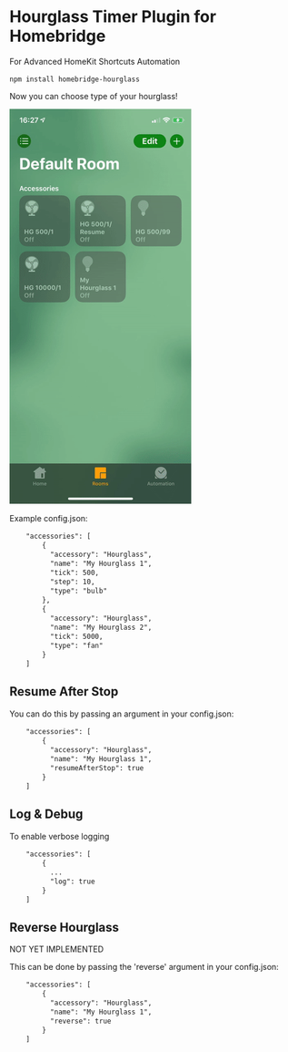 
# Hourglass Timer Plugin for Homebridge

For Advanced HomeKit Shortcuts Automation

```
npm install homebridge-hourglass
```

Now you can choose type of your hourglass!

<img src="https://raw.githubusercontent.com/NikolayBorisov/homebridge-hourglass/master/demo.gif">

Example config.json:

```
    "accessories": [
        {
          "accessory": "Hourglass",
          "name": "My Hourglass 1",
          "tick": 500,
          "step": 10,
          "type": "bulb"
        },
        {
          "accessory": "Hourglass",
          "name": "My Hourglass 2",
          "tick": 5000,
          "type": "fan"
        }
    ]

```


## Resume After Stop

You can do this by passing an argument in your config.json:

```
    "accessories": [
        {
          "accessory": "Hourglass",
          "name": "My Hourglass 1",
          "resumeAfterStop": true
        }
    ]

```

## Log & Debug

To enable verbose logging

```
    "accessories": [
        {
          ...
          "log": true
        }
    ]

```

## Reverse Hourglass

NOT YET IMPLEMENTED

This can be done by passing the 'reverse' argument in your config.json:

```
    "accessories": [
        {
          "accessory": "Hourglass",
          "name": "My Hourglass 1",
          "reverse": true
        }   
    ]

```
